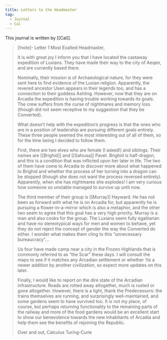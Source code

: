 ```yaml
---
title: Letters to the Headmaster
tag:
  - Journal
  - Cal
---
```


This journal is written by [[Cal]].

> [!note]- Letter 1
> Most Exalted Headmaster,
>
> It is with great joy I inform you that I have located the castaway expedition of Luxians. They have made their way to the city of Aeqen, and are currently based there. 
>
> Nominally, their mission is of Archaeological nature, for they were sent here to find evidence of the Luxian religion. Apparently, the revered ancestor Usen appears in their legends too, and has a connection to their goddess Ashling. However, now that they are on Arcadia the expedition is having trouble working towards its goals. The crew suffers from the curse of nightmares and memory loss (though did not seem receptive to my suggestion that they be Converted).
>
> What doesn’t help with the expedition’s progress is that the ones who are in a position of leadership are pursuing different goals entirely. These three people seemed the most interesting out of all of them, so for the time being I decided to follow them.
>
> First, there are two elves who are female (I asked!) and siblings. Their names are [[Brighid]] and [[Sahiusa]] Pavet. Brighid is half-dragon, and this is a condition that was inflicted upon her later in life. The two of them have come to Arcadia to discover more about what happened to Brighid and whether the process of her turning into a dragon can be stopped (though she does not want the process reversed entirely). Apparently, when she has nightmares she explodes! I am very curious how someone so unstable managed to survive up until now.
>
> The third member of their group is [[Murray]] Hayward. He has not been as forward with what he is on Arcadia for, but apparently he is pursuing a flower-in-a-mirror which is also a metaphor, and the other two seem to agree that this goal has a very high priority. Murray is a man and also cooks for the group. The Luxians seem fully egalitarian and have no stereotypical ways for men and women to behave, yet they do not reject the concept of gender the way the Converted do either. I wonder what makes them cling to this “unnecessary bureaucracy”...
>
> Us four have made camp near a city in the Frozen Highlands that is commonly referred to as “the Scar” these days. I will consult the maps to see if it matches any Arcadian settlement or whether ‘tis a newer addition by another civilization, so expect more updates on this later.
>
> Finally, I would like to report on the dire state of the Arcadian infrastructure. Roads are rotted away altogether, much is rusted or gone altogether. However, there is a light, thank the Predecessors: the trains themselves are running, and surprisingly well-maintained, and some gardens seem to have survived too. It is not my place, of course, but perhaps returning functionality to the remaining parts of the railway and more of the food gardens would be an excellent start to show our benevolence towards the new inhabitants of Arcadia and help them see the benefits of rejoining the Republic.
>
> Over and out,
> Calculus Turing-Curie